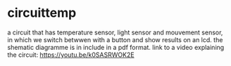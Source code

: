 # circuittemp
a circuit that has temperature sensor, light sensor and mouvement sensor, in which we switch betwwen with a button and show results on an lcd.
the shematic diagramme is in include in a pdf format.
link to a video explaining the circuit: https://youtu.be/k0SASRWOK2E
